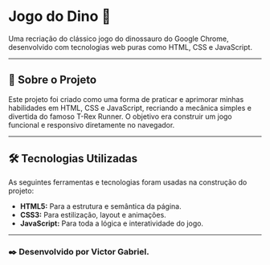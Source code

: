 # Jogo do Dino 🦖

Uma recriação do clássico jogo do dinossauro do Google Chrome, desenvolvido com tecnologias web puras como HTML, CSS e JavaScript.

---

## 📝 Sobre o Projeto

Este projeto foi criado como uma forma de praticar e aprimorar minhas habilidades em HTML, CSS e JavaScript, recriando a mecânica simples e divertida do famoso T-Rex Runner. O objetivo era construir um jogo funcional e responsivo diretamente no navegador.

---

## 🛠️ Tecnologias Utilizadas

As seguintes ferramentas e tecnologias foram usadas na construção do projeto:

- **HTML5:** Para a estrutura e semântica da página.
- **CSS3:** Para estilização, layout e animações.
- **JavaScript:** Para toda a lógica e interatividade do jogo.

---

### ✒️ Desenvolvido por Victor Gabriel.
